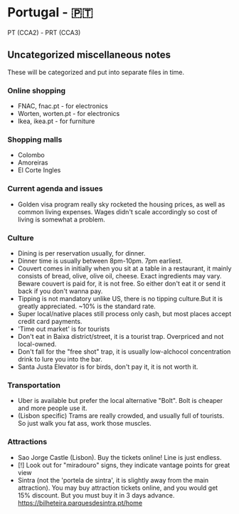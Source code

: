 # Portugal -  :portugal:
PT (CCA2) - PRT (CCA3)

## Uncategorized miscellaneous notes
These will be categorized and put into separate files in time.

### Online shopping

- FNAC, fnac.pt - for electronics
- Worten, worten.pt - for electronics
- Ikea, ikea.pt - for furniture

### Shopping malls
- Colombo
- Amoreiras
- El Corte Ingles


### Current agenda and issues
- Golden visa program really sky rocketed the housing prices, as well as common living expenses. Wages didn't scale accordingly so cost of living is somewhat a problem.


### Culture
- Dining is per reservation usually, for dinner.
- Dinner time is usually between 8pm-10pm. 7pm earliest.
- Couvert comes in initially when you sit at a table in a restaurant, it mainly consists of bread, olive, olive oil, cheese. Exact ingredients may vary. Beware couvert is paid for, it is not free. So either don't eat it or send it back if you don't wanna pay.
- Tipping is not mandatory unlike US, there is no tipping culture.But it is greatly appreciated. ~10% is the standard rate.
- Super local/native places still process only cash, but most places accept credit card payments.
- 'Time out market' is for tourists
- Don't eat in Baixa district/street, it is a tourist trap. Overpriced and not local-owned.
- Don't fall for the "free shot" trap, it is usually low-alchocol concentration drink to lure you into the bar.
- Santa Justa Elevator is for birds, don't pay it, it is not worth it.


### Transportation
- Uber is available but prefer the local alternative "Bolt". Bolt is cheaper and more people use it.
- (Lisbon specific) Trams are really crowded, and usually full of tourists. So just walk you fat ass, work those muscles. 

### Attractions
- Sao Jorge Castle (Lisbon). Buy the tickets online! Line is just endless.
- [!] Look out for "miradouro" signs, they indicate vantage points for great view
- Sintra (not the 'portela de sintra', it is slightly away from the main attraction). You may buy attraction tickets online, and you would get 15% discount. But you must buy it in 3 days advance. https://bilheteira.parquesdesintra.pt/home
